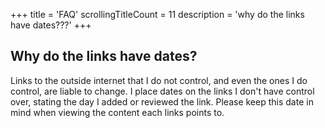 +++
title               = 'FAQ'
scrollingTitleCount = 11
description         = 'why do the links have dates???'
+++

## Why do the links have dates?

Links to the outside internet that I do not control, and even the ones I do
control, are liable to change. I place dates on the links I don't have control
over, stating the day I added or reviewed the link. Please keep this date in
mind when viewing the content each links points to.
